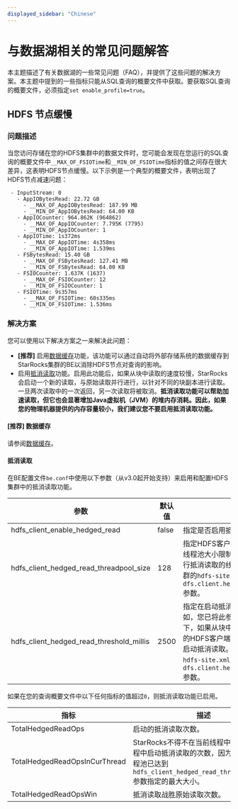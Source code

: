 ```yaml
---
displayed_sidebar: "Chinese"
---
```


# 与数据湖相关的常见问题解答

本主题描述了有关数据湖的一些常见问题（FAQ），并提供了这些问题的解决方案。本主题中提到的一些指标只能从SQL查询的概要文件中获取。要获取SQL查询的概要文件，必须指定`set enable_profile=true`。

## HDFS 节点缓慢

### 问题描述

当您访问存储在您的HDFS集群中的数据文件时，您可能会发现在您运行的SQL查询的概要文件中`__MAX_OF_FSIOTime`和`__MIN_OF_FSIOTime`指标的值之间存在很大差异，这表明HDFS节点缓慢。以下示例是一个典型的概要文件，表明出现了HDFS节点减速问题：

```plaintext
 - InputStream: 0
   - AppIOBytesRead: 22.72 GB
     - __MAX_OF_AppIOBytesRead: 187.99 MB
     - __MIN_OF_AppIOBytesRead: 64.00 KB
   - AppIOCounter: 964.862K (964862)
     - __MAX_OF_AppIOCounter: 7.795K (7795)
     - __MIN_OF_AppIOCounter: 1
   - AppIOTime: 1s372ms
     - __MAX_OF_AppIOTime: 4s358ms
     - __MIN_OF_AppIOTime: 1.539ms
   - FSBytesRead: 15.40 GB
     - __MAX_OF_FSBytesRead: 127.41 MB
     - __MIN_OF_FSBytesRead: 64.00 KB
   - FSIOCounter: 1.637K (1637)
     - __MAX_OF_FSIOCounter: 12
     - __MIN_OF_FSIOCounter: 1
   - FSIOTime: 9s357ms
     - __MAX_OF_FSIOTime: 60s335ms
     - __MIN_OF_FSIOTime: 1.536ms
```

### 解决方案

您可以使用以下解决方案之一来解决此问题：

- **[推荐]** 启用[数据缓存](../data_source/data_cache.md)功能，该功能可以通过自动将外部存储系统的数据缓存到StarRocks集群的BE以消除HDFS节点对查询的影响。
- 启用[抵消读取](https://hadoop.apache.org/docs/r2.8.3/hadoop-project-dist/hadoop-common/release/2.4.0/RELEASENOTES.2.4.0.html)功能。启用此功能后，如果从块中读取的速度较慢，StarRocks会启动一个新的读取，与原始读取并行进行，以针对不同的块副本进行读取。一旦两次读取中的一次返回，另一次读取将被取消。**抵消读取功能可以帮助加速读取，但它也会显著增加Java虚拟机（JVM）的堆内存消耗。因此，如果您的物理机器提供的内存容量较小，我们建议您不要启用抵消读取功能。**

#### [推荐] 数据缓存

请参阅[数据缓存](../data_source/data_cache.md)。

#### 抵消读取

在BE配置文件`be.conf`中使用以下参数（从v3.0起开始支持）来启用和配置HDFS集群中的抵消读取功能。

| 参数                                    | 默认值         | 描述                                                         |
| ------------------------------------ | ------------- | ----------------------------------------------------------- |
| hdfs_client_enable_hedged_read           | false         | 指定是否启用抵消读取功能。                                    |
| hdfs_client_hedged_read_threadpool_size  | 128           | 指定HDFS客户端中抵消读取线程池的大小。线程池大小限制了在HDFS客户端中致力于运行抵消读取的线程数。该参数等同于HDFS集群的`hdfs-site.xml`文件中的`dfs.client.hedged.read.threadpool.size`参数。 |
| hdfs_client_hedged_read_threshold_millis | 2500          | 指定在启动抵消读取之前等待的毫秒数。例如，您已将此参数设置为`30`。在这种情况下，如果从块中读取的时间超过30毫秒，您的HDFS客户端将立即针对一个不同的块副本启动抵消读取。该参数等同于HDFS集群的`hdfs-site.xml`文件中的`dfs.client.hedged.read.threshold.millis`参数。 |

如果在您的查询概要文件中以下任何指标的值超过`0`，则抵消读取功能已启用。

| 指标                         | 描述                                                  |
| -------------------------- | --------------------------------------------------- |
| TotalHedgedReadOps             | 启动的抵消读取次数。                 |
| TotalHedgedReadOpsInCurThread  | StarRocks不得不在当前线程中而不是在新线程中启动抵消读取的次数，因为抵消读取线程池已达到`hdfs_client_hedged_read_threadpool_size`参数指定的最大大小。 |
| TotalHedgedReadOpsWin          | 抵消读取战胜原始读取次数。 |
